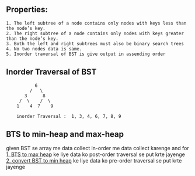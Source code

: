 ## Properties: 
    1. The left subtree of a node contains only nodes with keys less than the node’s key.
    2. The right subtree of a node contains only nodes with keys greater than the node’s key.
    3. Both the left and right subtrees must also be binary search trees
    4. No two nodes data is same.
    5. Inorder traversal of BST is give output in assending order
    
 ## Inorder Traversal of BST
               6
             /   \
           3      8   
         /  \    /  \
        1    4  7    9
        
        inorder Traversal :  1, 3, 4, 6, 7, 8, 9 
        
## BTS to min-heap and max-heap
given BST se array me data collect in-order me data collect karenge and for
[1. BTS to max heap](https://github.com/BhavinRaichura/algo/blob/main/binary%20search%20tree/BST%20to%20max%20heap.cpp)
 ke liye data ko post-order traversal se put krte jayenge
[2. convert BST to min heap](https://www.geeksforgeeks.org/convert-bst-min-heap/)
 ke liye data ko pre-order traversal se put krte jayenge
